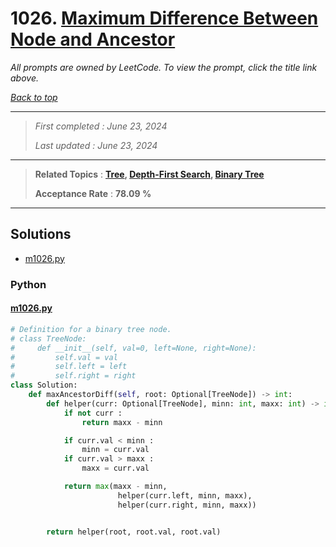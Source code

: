 # 1026. [Maximum Difference Between Node and Ancestor](<https://leetcode.com/problems/maximum-difference-between-node-and-ancestor>)

*All prompts are owned by LeetCode. To view the prompt, click the title link above.*

*[Back to top](<../README.md>)*

------

> *First completed : June 23, 2024*
>
> *Last updated : June 23, 2024*

------

> **Related Topics** : **[Tree](<by_topic/Tree.md>), [Depth-First Search](<by_topic/Depth-First Search.md>), [Binary Tree](<by_topic/Binary Tree.md>)**
>
> **Acceptance Rate** : **78.09 %**

------

## Solutions

- [m1026.py](<../my-submissions/m1026.py>)
### Python
#### [m1026.py](<../my-submissions/m1026.py>)
```Python
# Definition for a binary tree node.
# class TreeNode:
#     def __init__(self, val=0, left=None, right=None):
#         self.val = val
#         self.left = left
#         self.right = right
class Solution:
    def maxAncestorDiff(self, root: Optional[TreeNode]) -> int:
        def helper(curr: Optional[TreeNode], minn: int, maxx: int) -> int :
            if not curr :
                return maxx - minn

            if curr.val < minn :
                minn = curr.val
            if curr.val > maxx :
                maxx = curr.val

            return max(maxx - minn, 
                        helper(curr.left, minn, maxx), 
                        helper(curr.right, minn, maxx))


        return helper(root, root.val, root.val)
```

